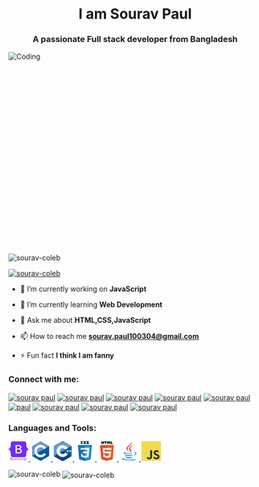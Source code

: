 <h1 align="center">I am Sourav Paul</h1>
<h3 align="center">A passionate Full stack developer from Bangladesh</h3>
<img align="right" alt="Coding" width="950" height="400" src="https://i.pinimg.com/originals/02/01/1e/02011ec8554277b8c70bf22fb192123c.gif">

<p align="left"> <img src="https://komarev.com/ghpvc/?username=ssourav-coleb&label=Profile%20views&color=0e75b6&style=flat" alt="sourav-coleb" /> </p>
<p align="left"> <a href="https://github.com/ryo-ma/github-profile-trophy"><img src="https://github-profile-trophy.vercel.app/?username=sourav-coleb" alt="sourav-coleb" /></a> </p>

- 🔭 I’m currently working on **JavaScript**

- 🌱 I’m currently learning **Web Development**

- 💬 Ask me about **HTML,CSS,JavaScript**

- 📫 How to reach me **sourav.paul100304@gmail.com**

- ⚡ Fun fact **I think I am fanny**

<h3 align="left">Connect with me:</h3>
<p align="left">
<a href="https://twitter.com/sourav paul" target="blank"><img align="center" src="https://raw.githubusercontent.com/rahuldkjain/github-profile-readme-generator/master/src/images/icons/Social/twitter.svg" alt="sourav paul" height="30" width="40" /></a>
<a href="https://linkedin.com/in/sourav paul" target="blank"><img align="center" src="https://raw.githubusercontent.com/rahuldkjain/github-profile-readme-generator/master/src/images/icons/Social/linked-in-alt.svg" alt="sourav paul" height="30" width="40" /></a>
<a href="https://fb.com/sourav paul" target="blank"><img align="center" src="https://raw.githubusercontent.com/rahuldkjain/github-profile-readme-generator/master/src/images/icons/Social/facebook.svg" alt="sourav paul" height="30" width="40" /></a>
<a href="https://www.codechef.com/users/sourav paul" target="blank"><img align="center" src="https://cdn.jsdelivr.net/npm/simple-icons@3.1.0/icons/codechef.svg" alt="sourav paul" height="30" width="40" /></a>
<a href="https://www.hackerrank.com/sourav paul" target="blank"><img align="center" src="https://raw.githubusercontent.com/rahuldkjain/github-profile-readme-generator/master/src/images/icons/Social/hackerrank.svg" alt="sourav paul" height="30" width="40" /></a>
<a href="https://codeforces.com/profile/paul" target="blank"><img align="center" src="https://raw.githubusercontent.com/rahuldkjain/github-profile-readme-generator/master/src/images/icons/Social/codeforces.svg" alt="paul" height="30" width="40" /></a>
<a href="https://www.leetcode.com/sourav paul" target="blank"><img align="center" src="https://raw.githubusercontent.com/rahuldkjain/github-profile-readme-generator/master/src/images/icons/Social/leet-code.svg" alt="sourav paul" height="30" width="40" /></a>
<a href="https://auth.geeksforgeeks.org/user/sourav paul" target="blank"><img align="center" src="https://raw.githubusercontent.com/rahuldkjain/github-profile-readme-generator/master/src/images/icons/Social/geeks-for-geeks.svg" alt="sourav paul" height="30" width="40" /></a>
<a href="https://discord.gg/sourav paul" target="blank"><img align="center" src="https://raw.githubusercontent.com/rahuldkjain/github-profile-readme-generator/master/src/images/icons/Social/discord.svg" alt="sourav paul" height="30" width="40" /></a>
</p>

<h3 align="left">Languages and Tools:</h3>
<p align="left"> <a href="https://getbootstrap.com" target="_blank" rel="noreferrer"> <img src="https://raw.githubusercontent.com/devicons/devicon/master/icons/bootstrap/bootstrap-plain-wordmark.svg" alt="bootstrap" width="40" height="40"/> </a> <a href="https://www.cprogramming.com/" target="_blank" rel="noreferrer"> <img src="https://raw.githubusercontent.com/devicons/devicon/master/icons/c/c-original.svg" alt="c" width="40" height="40"/> </a> <a href="https://www.w3schools.com/cpp/" target="_blank" rel="noreferrer"> <img src="https://raw.githubusercontent.com/devicons/devicon/master/icons/cplusplus/cplusplus-original.svg" alt="cplusplus" width="40" height="40"/> </a> <a href="https://www.w3schools.com/css/" target="_blank" rel="noreferrer"> <img src="https://raw.githubusercontent.com/devicons/devicon/master/icons/css3/css3-original-wordmark.svg" alt="css3" width="40" height="40"/> </a> <a href="https://www.w3.org/html/" target="_blank" rel="noreferrer"> <img src="https://raw.githubusercontent.com/devicons/devicon/master/icons/html5/html5-original-wordmark.svg" alt="html5" width="40" height="40"/> </a> <a href="https://www.java.com" target="_blank" rel="noreferrer"> <img src="https://raw.githubusercontent.com/devicons/devicon/master/icons/java/java-original.svg" alt="java" width="40" height="40"/> </a> <a href="https://developer.mozilla.org/en-US/docs/Web/JavaScript" target="_blank" rel="noreferrer"> <img src="https://raw.githubusercontent.com/devicons/devicon/master/icons/javascript/javascript-original.svg" alt="javascript" width="40" height="40"/> </a> </p>

<p><img align="left" src="https://github-readme-stats.vercel.app/api/top-langs?username=sourav-coleb&show_icons=true&locale=en&layout=compact" alt="sourav-coleb" /></p>

<p>&nbsp;<img align="center" src="https://github-readme-stats.vercel.app/api?username=sourav-coleb&show_icons=true&locale=en" alt="sourav-coleb" /></p>
